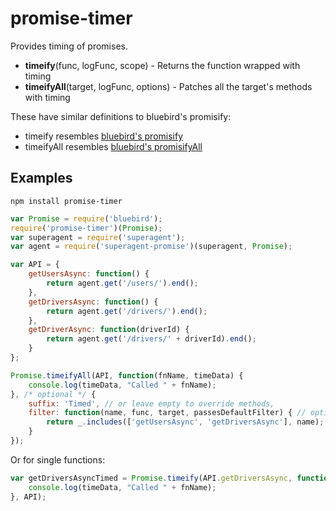 # promise-timer
Provides timing of promises.

- **timeify**(func, logFunc, scope) - Returns the function wrapped with timing
- **timeifyAll**(target, logFunc, options) - Patches all the target's methods with timing

These have similar definitions to bluebird's promisify:
- timeify resembles [bluebird's promisify](http://bluebirdjs.com/docs/api/promise.promisify.html)
- timeifyAll resembles [bluebird's promisifyAll](http://bluebirdjs.com/docs/api/promise.promisifyall.html)

## Examples
```
npm install promise-timer
```
```javascript
var Promise = require('bluebird');
require('promise-timer')(Promise);
var superagent = require('superagent');
var agent = require('superagent-promise')(superagent, Promise);

var API = {
	getUsersAsync: function() { 
		return agent.get('/users/').end();
	},
	getDriversAsync: function() {
		return agent.get('/drivers/').end();
	},
	getDriverAsync: function(driverId) {
		return agent.get('/drivers/' + driverId).end();
	}
};

Promise.timeifyAll(API, function(fnName, timeData) {
	console.log(timeData, "Called " + fnName);
}, /* optional */ {
	suffix: 'Timed', // or leave empty to override methods,
	filter: function(name, func, target, passesDefaultFilter) { // optional filter
		return _.includes(['getUsersAsync', 'getDriversAsync'], name);
	}
});
```
Or for single functions:
```javascript
var getDriversAsyncTimed = Promise.timeify(API.getDriversAsync, function(fnName, timeData) {
	console.log(timeData, "Called " + fnName);
}, API);
```
